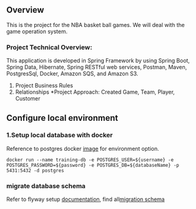 ## Overview 
This is the project for the NBA basket ball games. We will deal with the game operation system.

### Project Technical Overview:
This application is developed in Spring Framework by using 
Spring Boot, Spring Data, Hibernate, Spring RESTful web services, 
Postman, Maven, PostgresSql, Docker, Amazon SQS, and Amazon S3.
1. Project Business Rules
2. Relationships
       *Project Approach:
       Created Game, Team, Player, Customer
       
## Configure local environment
### 1.Setup local database with docker
Reference to postgres docker [image](http://hub.docker.com/_/postgres) for environment option.
```
docker run --name training-db -e POSTGRES_USER=${username} -e POSTGRES_PASSWORD=${password} -e POSTGRES_DB=${databaseName} -p 5431:5432 -d postgres
```
### migrate database schema
Refer to flyway setup [documentation](https://flywaydb.org/documentation/migrations), find all[migration schema](src/main/resources/db/migrate)
```
```